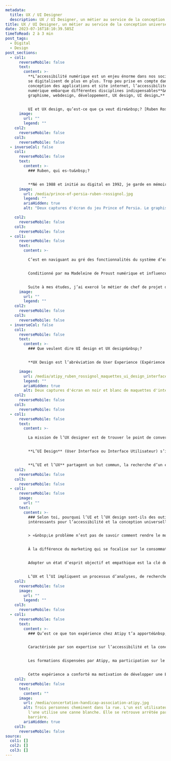 ```yaml
---
metadata:
  title: UX / UI Designer
  description: UX / UI Designer, un métier au service de la conception universelle
title: UX / UI Designer, un métier au service de la conception universelle
date: 2023-07-16T18:10:39.585Z
timeToRead: 2 à 3 min
post_tags:
  - Digital
  - Design
post_sections:
  - col1:
      reverseMobile: false
      text:
        content: >-
          **L’accessibilité numérique est un enjeu énorme dans nos sociétés qui
          se digitalisent de plus en plus. Trop peu prise en compte dans la
          conception des applications et site internet, l’accessibilité
          numérique embarque différentes disciplines indispensables**&nbsp;**:
          graphisme, webdesign, développement, UX design, UI design…**


          UI et UX design, qu’est-ce que ça veut dire&nbsp;? [Ruben Rossignol,](https://www.linkedin.com/in/ruben-rossignol-886897121/) en stage au sein de l’équipe Atipy, UX et UI designer, nous explique son métier.
      image:
        url: ""
        legend: ""
    col2:
      reverseMobile: false
    col3:
      reverseMobile: false
  - inverseCol: false
    col1:
      reverseMobile: false
      text:
        content: >-
          ### Ruben, qui es-tu&nbsp;?


          **Né en 1988 et initié au digital en 1992, je garde en mémoire (vive) mes premiers clics sur l’ordinateur familial dont le logotype était une pomme croquée aux couleurs arc-en-ciel**. 
      image:
        url: /media/prince-of-persia-ruben-rossignol.jpg
        legend: ""
        ariaHidden: true
        alt: "Deux captures d'écran du jeu Prince of Persia. Le graphisme est celui des années 90, les images sont pixelisées. On retrouve deux types de décors : l'un dans un vieux château avec un squelette, l'autre dans un palais des Milles et une nuits."

    col2:
      reverseMobile: false
    col3:
      reverseMobile: false
  - col1:
      reverseMobile: false
      text:
        content: >-

          C’est en naviguant au gré des fonctionnalités du système d’exploitation Mac, en bidouillant le logiciel d’infographie Adobe Photoshop ou en re-jouant inlassablement le premier niveau de Prince Of Persia que je suis devenu «&nbsp;Utilisateur&nbsp;».


          Conditionné par ma Madeleine de Proust numérique et influencé par les médias de masse, je me suis naturellement dirigé vers un cursus universitaire dans le domaine de la Communication et du Marketing.


          Suite à mes études, j’ai exercé le métier de chef de projet digital et chargé d’études marketing. Au cours de ces expériences professionnelles, je portais un intérêt particulier à l’analyse des besoins du client et de la cible, à la phase de conception éditoriale et au maquettage des solutions digitales, raison pour laquelle je me suis spécialisé en UX/UI Design.
      image:
        url: ""
        legend: ""
    col2:
      reverseMobile: false
    col3:
      reverseMobile: false
  - inverseCol: false
    col1:
      reverseMobile: false
      text:
        content: >-
          ### Que veulent dire UI design et UX design&nbsp;?


          **UX Design est l’abréviation de User Experience (Expérience Utilisateur). On parle aussi d’ergonomie d’interfaces et d’utilisabilité. Elle est associée à la qualité du vécu de l’utilisateur et s’applique aux interfaces physiques comme virtuelles.**

      image:
        url: /media/atipy_ruben_rossignol_maquettes_ui_design_interface.jpg
        legend: ""
        ariaHidden: true
        alt: Deux captures d'écran en noir et blanc de maquettes d'interface pour un agenda et un tableau de bord.
    col2:
      reverseMobile: false
    col3:
      reverseMobile: false
  - col1:
      reverseMobile: false
      text:
        content: >-

          La mission de l’UX designer est de trouver le point de convergence entre les besoins de l’entreprise et ceux des utilisateurs finaux afin de construire conjointement une solution fonctionnelle, évolutive et accessible.


          **L’UI Design** (User Interface ou Interface Utilisateur) s’intéresse à la forme, à l’apparence d’une solution matérielle ou numérique. Le concepteur UI a pour objectif la création graphique d’une interface attrayante, accessible et fonctionnelle en adéquation avec les stratégies et maquettes UX définies en amont.


          **L’UI et l’UX** partagent un but commun, la recherche d’un équilibre entre esthétisme, innovation et accessibilité.
    col2:
      reverseMobile: false
    col3:
      reverseMobile: false
  - col1:
      reverseMobile: false
      image:
        url: ""
      text:
        content: >-
          ### Selon toi, pourquoi l’UI et l’UX design sont-ils des outils
          intéressants pour l’accessibilité et la conception universelle&nbsp;?


          > «&nbsp;Le problème n’est pas de savoir comment rendre le monde plus technologique. Il s’agit de savoir comment rendre le monde plus humain à nouveau.&nbsp;» – John Maeda


          À la différence du marketing qui se focalise sur le consommateur, l’UX se concentre sur l’utilisateur. L’objectif est que le produit final réponde à ses attentes réelles et non pas à une interprétation de celles-ci.


          Adopter un état d’esprit objectif et empathique est la clé de l’amorce de chaque projet UX/UI. Chaque problématique a ses solutions. L’important est de définir clairement le problème afin d’utiliser les méthodes et les outils adéquats.


          L’UX et l’UI impliquent un processus d’analyses, de recherches, de stratégies techniques, de maquettage, de tests d’utilisabilité et de conception graphique et éditoriale. Ces étapes permettent d’être au plus proche des besoins des utilisateurs finaux dans toute leur diversité.
    col2:
      reverseMobile: false
      image:
        url: ""
        legend: ""
    col3:
      reverseMobile: false
  - col1:
      reverseMobile: false
      text:
        content: >-
          ### Qu’est ce que ton expérience chez Atipy t’a apporté&nbsp;?


          Caractérisée par son expertise sur l’accessibilité et la conception universelle, Atipy m’a transmis des valeurs et enseignements théoriques et pratiques dans le domaine de la diversité et de l’inclusion.


          Les formations dispensées par Atipy, ma participation sur le terrain à des phases de tests utilisateurs et mon implication dans les projets digitaux m’ont apporté des connaissances spécifiques en accessibilité.


          Cette expérience a conforté ma motivation de développer une Expérience Utilisateur toujours plus éthique, sociale, humaine et universelle.
    col2:
      reverseMobile: false
      text:
        content: ""
      image:
        url: /media/concertation-handicap-association-atipy.jpg
        alt: Trois personnes cheminent dans la rue. L'un est utilisateur de fauteuil,
          l'une utilise une canne blanche. Elle se retrouve arrêtée par une
          barrière.
        ariaHidden: true
    col3:
      reverseMobile: false
source:
  col1: []
  col2: []
  col3: []
---
```

